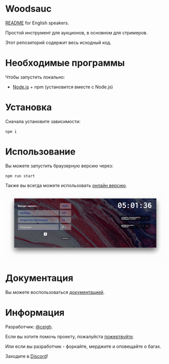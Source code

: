 # Woodsauc

[README](README.md) for English speakers. 

Простой инструмент для аукционов, в основном для стримеров.

Этот репозиторий содержит весь исходный код.

# Необходимые программы

Чтобы запустить локально:

- [Node.js](https://nodejs.org 'NodeJS') + npm (установится вместе с Node.js)

# Установка

Сначала установите зависимости:

`npm i`

# Использование

Вы можете запустить браузерную версию через:

`npm run start`

Также вы всегда можете использовать [онлайн версию](https://woodsauc.gitlab.io 'WoodsAuc').

![Preview](demo.png 'WoodsAuc')

# Документация

Вы можете воспользоваться [документацией](https://woodsauc.gitlab.io/dev/).

# Информация

Разработчик: [@ceigh](https://gitlab.com/ceigh 'Artjom Löbsack').

Если вы хотите помочь проекту, пожалуйста [пожертвуйте](https://www.donationalerts.com/r/hecig 'Hecig DonationAlerts').

Или если вы разработчик - форкайте, мерджите и оповещайте о багах.

Заходите в [Discord](https://discord.gg/pa4qbtk 'WoodsAuc')!
